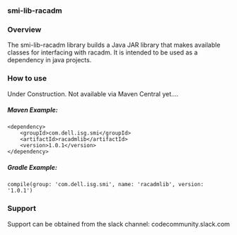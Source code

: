### smi-lib-racadm

### Overview

The smi-lib-racadm library builds a Java JAR library that makes available classes for interfacing with racadm. It is intended to be used as a dependency in java projects.

### How to use
Under Construction. Not available via Maven Central yet.... 

##### Maven Example:
~~~
<dependency>
    <groupId>com.dell.isg.smi</groupId>
    <artifactId>racadmlib</artifactId>
    <version>1.0.1</version>
</dependency>
~~~

##### Gradle Example:
~~~
compile(group: 'com.dell.isg.smi', name: 'racadmlib', version: '1.0.1')
~~~

### Support
Support can be obtained from the slack channel:
codecommunity.slack.com